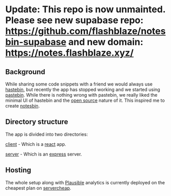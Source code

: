 # Update: This repo is now unmainted. Please see new supabase repo: https://github.com/flashblaze/notesbin-supabase and new domain: https://notes.flashblaze.xyz/

## Background

While sharing some code snippets with a friend we would always use [hastebin](https://hastebin.com), but recently the app has stopped working and we started using [pastebin](https://pastebin.com). While there is nothing wrong with pastebin, we really liked the minimal UI of hastebin and the [open source](https://github.com/seejohnrun/haste-server) nature of it. This inspired me to create [notesbin](https://notesbin.xyz).

## Directory structure

The app is divided into two directories:

[client](https://github.com/FlashBlaze/notesbin/tree/main/client) - Which is a [react](https://reactjs.org/) app.

[server](https://github.com/FlashBlaze/notesbin/tree/main/server) - Which is an [express](https://expressjs.com/) server.

## Hosting

The whole setup along with [Plausible](https://plausible.io/) analytics is currently deployed on the cheapest plan on [servercheap](https://servercheap.net/pricing.php).
